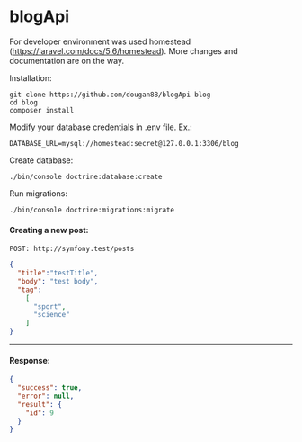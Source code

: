 # blogApi

For developer environment was used homestead (https://laravel.com/docs/5.6/homestead).
More changes and documentation are on the way.

Installation:


```
git clone https://github.com/dougan88/blogApi blog
cd blog
composer install
```



Modify your database credentials in .env file. Ex.:
```
DATABASE_URL=mysql://homestead:secret@127.0.0.1:3306/blog
```

Create database:
```
./bin/console doctrine:database:create
```
Run migrations:
```
./bin/console doctrine:migrations:migrate
```

#### Creating a new post:
```
POST: http://symfony.test/posts
```

```json
{
  "title":"testTitle", 
  "body": "test body", 
  "tag":
    [
      "sport", 
      "science"
    ]
}
```
---------------

#### Response:

```json
{
  "success": true,
  "error": null,
  "result": {
    "id": 9
  }
}
```
